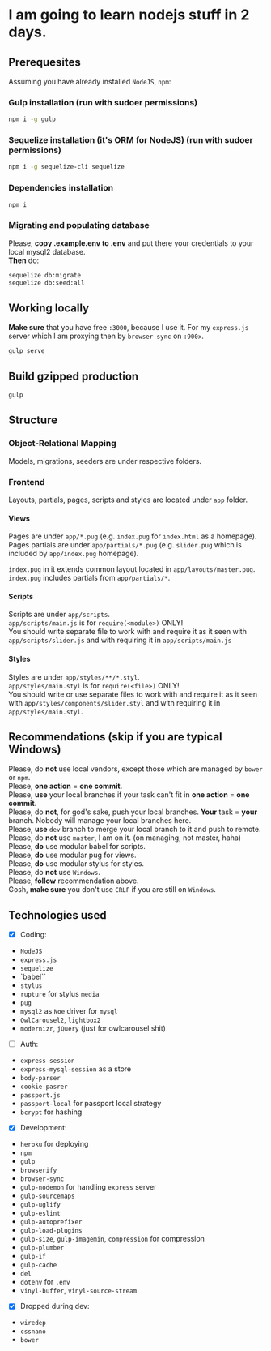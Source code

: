 # I am going to learn nodejs stuff in 2 days.

## Prerequesites

Assuming you have already installed `NodeJS`, `npm`:

### Gulp installation (run with sudoer permissions)
```bash
npm i -g gulp
```

### Sequelize installation (it's ORM for NodeJS) (run with sudoer permissions)
```bash
npm i -g sequelize-cli sequelize
```

### Dependencies installation
```bash
npm i
```

### Migrating and populating database
Please, **copy .example.env to .env** and put there your credentials to your local
mysql2 database.  
**Then** do:

```bash
sequelize db:migrate
sequelize db:seed:all
```

## Working locally
**Make sure** that you have free `:3000`, because I use it. For my `express.js` server which
I am proxying then by `browser-sync` on `:900x`.

```bash
gulp serve
```

## Build gzipped production

```bash
gulp
```

## Structure

### Object-Relational Mapping
Models, migrations, seeders are under respective folders.

### Frontend
Layouts, partials, pages, scripts and styles are located under `app` folder.

#### Views
Pages are under `app/*.pug` (e.g. `index.pug` for `index.html` as a homepage).  
Pages partials are under `app/partials/*.pug` (e.g. `slider.pug` which is included by
`app/index.pug` homepage).

`index.pug` in it extends common layout located in `app/layouts/master.pug`.  
`index.pug` includes partials from `app/partials/*`.

#### Scripts
Scripts are under `app/scripts`.  
`app/scripts/main.js` is for `require(<module>)` ONLY!  
You should write separate file to work with and require it as it seen with
`app/scripts/slider.js` and with requiring it in `app/scripts/main.js`

#### Styles
Styles are under `app/styles/**/*.styl`.  
`app/styles/main.styl` is for `require(<file>)` ONLY!  
You should write or use separate files to work with and require it as it seen with
`app/styles/components/slider.styl` and with requiring it in `app/styles/main.styl`.

## Recommendations (skip if you are typical Windows)

Please, do **not** use local vendors, except those which are managed by `bower` or `npm`.  
Please, **one action** = **one commit**.  
Please, **use** your local branches if your task can't fit in **one action** = **one commit**.  
Please, do **not**, for god's sake, push your local branches. **Your** task = **your** branch. Nobody will manage your local branches here.  
Please, **use** `dev` branch to merge your local branch to it and push to remote.  
Please, do **not** use `master`, I am on it. (on managing, not master, haha)  
Please, **do** use modular babel for scripts.  
Please, **do** use modular pug for views.  
Please, **do** use modular stylus for styles.  
Please, do **not** use `Windows`.  
Please, **follow** recommendation above.  
Gosh, **make sure** you don't use `CRLF` if you are still on `Windows`.  

## Technologies used

- [x] Coding:
* `NodeJS`
* `express.js`
* `sequelize`
* `babel``
* `stylus`
* `rupture` for stylus `media`
* `pug`
* `mysql2` as `Noe` driver for `mysql`
* `OwlCarousel2`, `lightbox2`
* `modernizr`, `jQuery` (just for owlcarousel shit)

- [ ] Auth:
* `express-session`
* `express-mysql-session` as a store
* `body-parser`
* `cookie-pasrer`
* `passport.js`
* `passport-local` for passport local strategy
* `bcrypt` for hashing

- [x] Development:
* `heroku` for deploying
* `npm`
* `gulp`
* `browserify`
* `browser-sync`
* `gulp-nodemon` for handling `express` server
* `gulp-sourcemaps`
* `gulp-uglify`
* `gulp-eslint`
* `gulp-autoprefixer`
* `gulp-load-plugins`
* `gulp-size`, `gulp-imagemin`, `compression` for compression
* `gulp-plumber`
* `gulp-if`
* `gulp-cache`
* `del`
* `dotenv` for `.env`
* `vinyl-buffer`, `vinyl-source-stream`

- [x] Dropped during dev:
* `wiredep`
* `cssnano`
* `bower`

